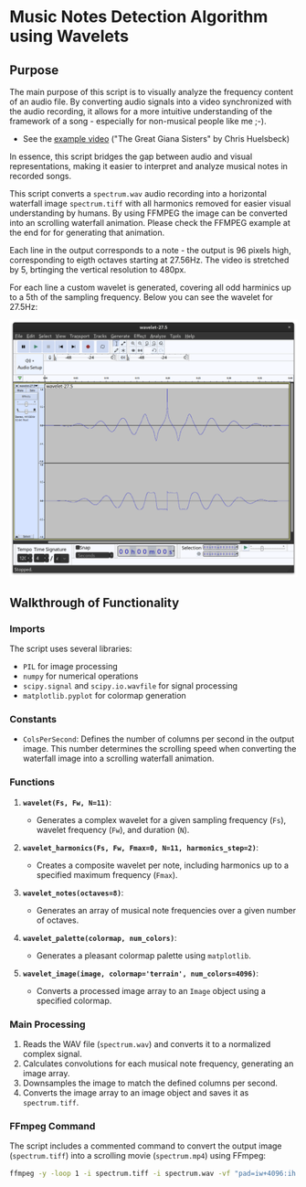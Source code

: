 # Music Notes Detection Algorithm using Wavelets

## Purpose

The main purpose of this script is to visually analyze the frequency content of an audio file. By converting audio signals into a video synchronized with the audio recording, it allows for a more intuitive understanding of the framework of a song - especially for non-musical people like me ;-).

- See the [example video](https://youtu.be/MNQDnYMVxkg) ("The Great Giana Sisters" by Chris Huelsbeck)

In essence, this script bridges the gap between audio and visual representations, making it easier to interpret and analyze musical notes in recorded songs.

This script converts a `spectrum.wav` audio recording into a horizontal waterfall image `spectrum.tiff` with all harmonics removed for easier visual understanding by humans. By using FFMPEG the image can be converted into an scrolling waterfall animation. Please check the FFMPEG example at the end for for generating that animation.

Each line in the output corresponds to a note - the output is 96 pixels high, corresponding to eigth octaves starting at 27.56Hz. The video is stretched by 5, brtinging the vertical resolution to 480px.

For each line a custom wavelet is generated, covering all odd harminics up to a 5th of the sampling frequency. Below you can see the wavelet for 27.5Hz:

![Wavelet for 27.5Hz](wavelet.png)

## Walkthrough of Functionality

### Imports
The script uses several libraries:
- `PIL` for image processing
- `numpy` for numerical operations
- `scipy.signal` and `scipy.io.wavfile` for signal processing
- `matplotlib.pyplot` for colormap generation

### Constants
- `ColsPerSecond`: Defines the number of columns per second in the output image. This number determines the scrolling speed when converting the waterfall image into a scrolling waterfall animation.

### Functions
1. **`wavelet(Fs, Fw, N=11)`**: 
   - Generates a complex wavelet for a given sampling frequency (`Fs`), wavelet frequency (`Fw`), and duration (`N`).

2. **`wavelet_harmonics(Fs, Fw, Fmax=0, N=11, harmonics_step=2)`**:
   - Creates a composite wavelet per note, including harmonics up to a specified maximum frequency (`Fmax`).

3. **`wavelet_notes(octaves=8)`**:
   - Generates an array of musical note frequencies over a given number of octaves.

4. **`wavelet_palette(colormap, num_colors)`**:
   - Generates a pleasant colormap palette using `matplotlib`.

5. **`wavelet_image(image, colormap='terrain', num_colors=4096)`**:
   - Converts a processed image array to an `Image` object using a specified colormap.

### Main Processing
1. Reads the WAV file (`spectrum.wav`) and converts it to a normalized complex signal.
2. Calculates convolutions for each musical note frequency, generating an image array.
3. Downsamples the image to match the defined columns per second.
4. Converts the image array to an image object and saves it as `spectrum.tiff`.

### FFmpeg Command
The script includes a commented command to convert the output image (`spectrum.tiff`) into a scrolling movie (`spectrum.mp4`) using FFmpeg:

```bash
ffmpeg -y -loop 1 -i spectrum.tiff -i spectrum.wav -vf "pad=iw+4096:ih:0:0,scale=iw:ih*5,crop=ih*16/9:ih:y=0:x=12*n" -r 25 -c:v libx264 -crf 25 -pix_fmt yuv420p -c:a aac -b:a 192k -shortest spectrum.mp4
